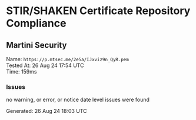 # STIR/SHAKEN Certificate Repository Compliance

## Martini Security

Name: `https://p.mtsec.me/2e5a/IJxviz9n_QyR.pem`\
Tested At: 26 Aug 24 17:54 UTC\
Time: 159ms

### Issues

no warning, or error, or notice date level issues were found

Generated: 26 Aug 24 18:03 UTC